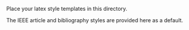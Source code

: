 Place your latex style templates in this directory.

The IEEE article and bibliography styles are provided here as a default.
